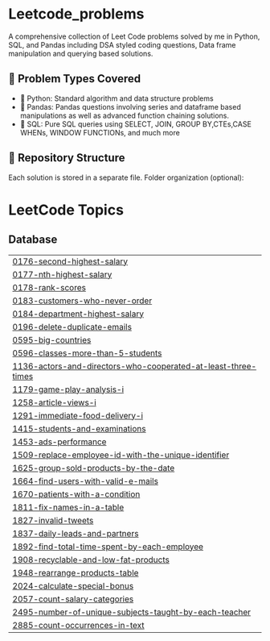 # Leetcode_problems
A comprehensive collection of Leet Code problems solved by me in Python, SQL, and Pandas including DSA styled coding questions, Data frame manipulation and querying based solutions.
## 📌 Problem Types Covered
- 🐍 Python: Standard algorithm and data structure problems
- 🐼 Pandas: Pandas questions involving series and dataframe based manipulations as well as advanced function chaining solutions.
- 🧮 SQL: Pure SQL queries using SELECT, JOIN, GROUP BY,CTEs,CASE WHENs, WINDOW FUNCTIONs, and much more

## 📂 Repository Structure
Each solution is stored in a separate file. Folder organization (optional):

<!---LeetCode Topics Start-->
# LeetCode Topics
## Database
|  |
| ------- |
| [0176-second-highest-salary](https://github.com/Vinjain301/Leetcode_problems/tree/master/0176-second-highest-salary) |
| [0177-nth-highest-salary](https://github.com/Vinjain301/Leetcode_problems/tree/master/0177-nth-highest-salary) |
| [0178-rank-scores](https://github.com/Vinjain301/Leetcode_problems/tree/master/0178-rank-scores) |
| [0183-customers-who-never-order](https://github.com/Vinjain301/Leetcode_problems/tree/master/0183-customers-who-never-order) |
| [0184-department-highest-salary](https://github.com/Vinjain301/Leetcode_problems/tree/master/0184-department-highest-salary) |
| [0196-delete-duplicate-emails](https://github.com/Vinjain301/Leetcode_problems/tree/master/0196-delete-duplicate-emails) |
| [0595-big-countries](https://github.com/Vinjain301/Leetcode_problems/tree/master/0595-big-countries) |
| [0596-classes-more-than-5-students](https://github.com/Vinjain301/Leetcode_problems/tree/master/0596-classes-more-than-5-students) |
| [1136-actors-and-directors-who-cooperated-at-least-three-times](https://github.com/Vinjain301/Leetcode_problems/tree/master/1136-actors-and-directors-who-cooperated-at-least-three-times) |
| [1179-game-play-analysis-i](https://github.com/Vinjain301/Leetcode_problems/tree/master/1179-game-play-analysis-i) |
| [1258-article-views-i](https://github.com/Vinjain301/Leetcode_problems/tree/master/1258-article-views-i) |
| [1291-immediate-food-delivery-i](https://github.com/Vinjain301/Leetcode_problems/tree/master/1291-immediate-food-delivery-i) |
| [1415-students-and-examinations](https://github.com/Vinjain301/Leetcode_problems/tree/master/1415-students-and-examinations) |
| [1453-ads-performance](https://github.com/Vinjain301/Leetcode_problems/tree/master/1453-ads-performance) |
| [1509-replace-employee-id-with-the-unique-identifier](https://github.com/Vinjain301/Leetcode_problems/tree/master/1509-replace-employee-id-with-the-unique-identifier) |
| [1625-group-sold-products-by-the-date](https://github.com/Vinjain301/Leetcode_problems/tree/master/1625-group-sold-products-by-the-date) |
| [1664-find-users-with-valid-e-mails](https://github.com/Vinjain301/Leetcode_problems/tree/master/1664-find-users-with-valid-e-mails) |
| [1670-patients-with-a-condition](https://github.com/Vinjain301/Leetcode_problems/tree/master/1670-patients-with-a-condition) |
| [1811-fix-names-in-a-table](https://github.com/Vinjain301/Leetcode_problems/tree/master/1811-fix-names-in-a-table) |
| [1827-invalid-tweets](https://github.com/Vinjain301/Leetcode_problems/tree/master/1827-invalid-tweets) |
| [1837-daily-leads-and-partners](https://github.com/Vinjain301/Leetcode_problems/tree/master/1837-daily-leads-and-partners) |
| [1892-find-total-time-spent-by-each-employee](https://github.com/Vinjain301/Leetcode_problems/tree/master/1892-find-total-time-spent-by-each-employee) |
| [1908-recyclable-and-low-fat-products](https://github.com/Vinjain301/Leetcode_problems/tree/master/1908-recyclable-and-low-fat-products) |
| [1948-rearrange-products-table](https://github.com/Vinjain301/Leetcode_problems/tree/master/1948-rearrange-products-table) |
| [2024-calculate-special-bonus](https://github.com/Vinjain301/Leetcode_problems/tree/master/2024-calculate-special-bonus) |
| [2057-count-salary-categories](https://github.com/Vinjain301/Leetcode_problems/tree/master/2057-count-salary-categories) |
| [2495-number-of-unique-subjects-taught-by-each-teacher](https://github.com/Vinjain301/Leetcode_problems/tree/master/2495-number-of-unique-subjects-taught-by-each-teacher) |
| [2885-count-occurrences-in-text](https://github.com/Vinjain301/Leetcode_problems/tree/master/2885-count-occurrences-in-text) |
<!---LeetCode Topics End-->